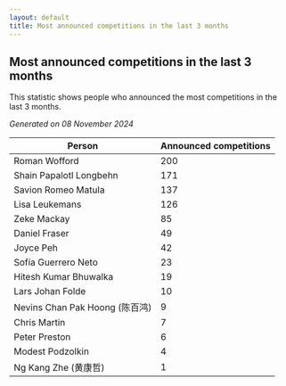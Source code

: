 ```yaml
---
layout: default
title: Most announced competitions in the last 3 months
---
```

## Most announced competitions in the last 3 months
This statistic shows people who announced the most competitions in the last 3 months.

*Generated on 08 November 2024*

| Person | Announced competitions |
| --- | --- |
| Roman Wofford | 200 |
| Shain Papalotl Longbehn | 171 |
| Savion Romeo Matula | 137 |
| Lisa Leukemans | 126 |
| Zeke Mackay | 85 |
| Daniel Fraser | 49 |
| Joyce Peh | 42 |
| Sofía Guerrero Neto | 23 |
| Hitesh Kumar Bhuwalka | 19 |
| Lars Johan Folde | 10 |
| Nevins Chan Pak Hoong (陈百鸿) | 9 |
| Chris Martin | 7 |
| Peter Preston | 6 |
| Modest Podzolkin | 4 |
| Ng Kang Zhe (黄康哲) | 1 |

